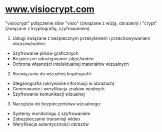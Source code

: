 # www.visiocrypt.com


"visiocrypt" połączenie słów "visio" (związane z wizją, obrazem) i "crypt" (związane z kryptografią, szyfrowaniem).


1. Usługi związane z bezpiecznym przesyłaniem i przechowywaniem obrazów/wideo:
- Szyfrowanie plików graficznych
- Bezpieczne udostępnianie zdjęć/wideo
- Ochrona własności intelektualnej materiałów wizualnych

2. Rozwiązania do wizualnej kryptografii:
- Steganografia (ukrywanie informacji w obrazach)
- Generowanie i weryfikacja znaków wodnych
- Szyfrowanie komunikacji wizualnej

3. Narzędzia do bezpieczeństwa wizualnego:
- Systemy monitoringu z szyfrowaniem
- Zabezpieczanie transmisji wideo
- Weryfikacja autentyczności obrazów

